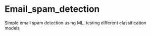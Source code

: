 # Email_spam_detection
Simple email spam detection using ML, testing different classification models
